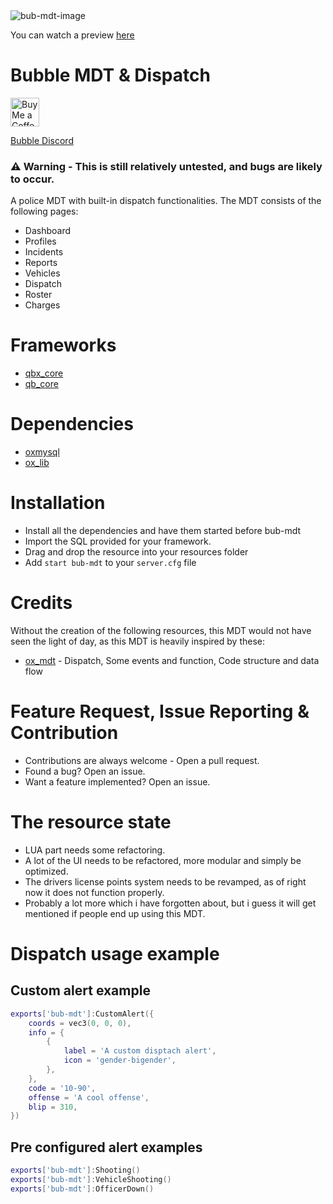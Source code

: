 <img src="https://r2.fivemanage.com/s64hZD0G9WtYHbURWCuSc/5106eb971eee6ed4dd8d5e9196ccf9fe.png" alt="bub-mdt-image" />

You can watch a preview [here](https://streamable.com/m91u9u)

# Bubble MDT & Dispatch

<a href='https://ko-fi.com/bubbledk' target='_blank'><img height='35' style='border:0px;height:46px;' src='https://az743702.vo.msecnd.net/cdn/kofi3.png?v=0' border='0' alt='Buy Me a Coffee at ko-fi.com' /><a/>

[Bubble Discord](https://discord.gg/KcahTuzNRh)

### ⚠️ Warning - This is still relatively untested, and bugs are likely to occur.

A police MDT with built-in dispatch functionalities. The MDT consists of the following pages:

- Dashboard
- Profiles
- Incidents
- Reports
- Vehicles
- Dispatch
- Roster
- Charges

# Frameworks

- [qbx_core](https://github.com/Qbox-project/qbx_core)
- [qb_core](https://github.com/qbcore-framework/qb-core)

# Dependencies

- [oxmysql](https://github.com/overextended/oxmysql)
- [ox_lib](https://github.com/overextended/ox_lib)

# Installation

- Install all the dependencies and have them started before bub-mdt
- Import the SQL provided for your framework.
- Drag and drop the resource into your resources folder
- Add `start bub-mdt` to your `server.cfg` file

# Credits

Without the creation of the following resources, this MDT would not have seen the light of day, as this MDT is heavily inspired by these:

- [ox_mdt](https://github.com/overextended/ox_mdt) - Dispatch, Some events and function, Code structure and data flow

# Feature Request, Issue Reporting & Contribution

- Contributions are always welcome - Open a pull request.
- Found a bug? Open an issue.
- Want a feature implemented? Open an issue.

# The resource state

- LUA part needs some refactoring.
- A lot of the UI needs to be refactored, more modular and simply be optimized.
- The drivers license points system needs to be revamped, as of right now it does not function properly.
- Probably a lot more which i have forgotten about, but i guess it will get mentioned if people end up using this MDT.

# Dispatch usage example

## Custom alert example

```lua
exports['bub-mdt']:CustomAlert({
    coords = vec3(0, 0, 0),
    info = {
        {
            label = 'A custom disptach alert',
            icon = 'gender-bigender',
        },
    },
    code = '10-90',
    offense = 'A cool offense',
    blip = 310,
})
```

## Pre configured alert examples

```lua
exports['bub-mdt']:Shooting()
exports['bub-mdt']:VehicleShooting()
exports['bub-mdt']:OfficerDown()
```
